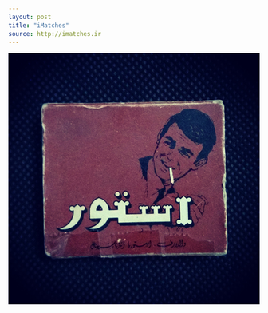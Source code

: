 ```yaml
---
layout: post
title: "iMatches"
source: http://imatches.ir
---
```


<img src="../assets/img/matches/matches-9.jpg">